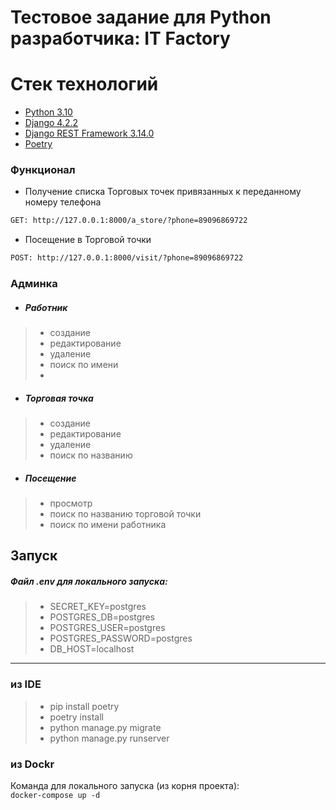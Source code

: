 # Тестовое задание для Python разработчика: IT Factory

# Стек технологий

- [Python 3.10](https://www.python.org/)
- [Django 4.2.2](https://www.djangoproject.com/)
- [Django REST Framework 3.14.0](https://www.django-rest-framework.org/)
- [Poetry](https://python-poetry.org/)

### Функционал
- Получение списка Торговых точек привязанных к переданному номеру телефона
```html
GET: http://127.0.0.1:8000/a_store/?phone=89096869722
```
- Посещение в Торговой точки
```html
POST: http://127.0.0.1:8000/visit/?phone=89096869722
```

### Админка
- ##### Работник
> - создание
> - редактирование
> - удаление
> - поиск по имени
> - 
- ##### Торговая точка
> - создание
> - редактирование
> - удаление
> - поиск по названию 
- ##### Посещение
> - просмотр
> - поиск по названию торговой точки
> - поиск по имени работника

## Запуск

##### Файл .env для локального запуска:
>* SECRET_KEY=postgres
>* POSTGRES_DB=postgres
>* POSTGRES_USER=postgres
>* POSTGRES_PASSWORD=postgres
>* DB_HOST=localhost
---------------
### из IDE
>* pip install poetry
>* poetry install
>* python manage.py migrate
>* python manage.py runserver

### из Dockr
Команда для локального запуска (из корня проекта):<br>
<code>docker-compose up -d</code>